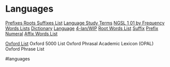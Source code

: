 # Languages

[Prefixes Roots Suffixes List](Prefixes-Roots-Suffixes-List.md)
[Language Study Terms](Language-Study-Terms.md)
[NGSL 1 01 by Frequency](NGSL-1,01-by-Frequency.md)
[Words Lists](Words-Lists.md)
[Dictionary](Dictionary.md)
[Language](Language.md)
[4-lan/WIP](4-lan/WIP.md)
[Root Words List](Root-Words-List.md)
[Suffix](Suffix.md)
[Prefix](Prefix.md)
[Numeral](Numeral.md)
[Affix Words List](Affix-Words-List.md)

[Oxford List](Oxford-3000-List.md)
Oxford 5000 List
Oxford Phrasal Academic Lexicon (OPAL)
Oxford Phrase List

  #languages
